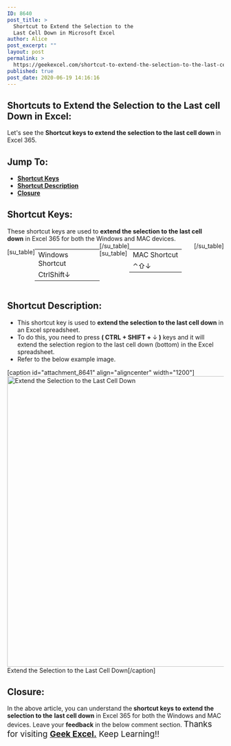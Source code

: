```yaml
---
ID: 8640
post_title: >
  Shortcut to Extend the Selection to the
  Last Cell Down in Microsoft Excel
author: Alice
post_excerpt: ""
layout: post
permalink: >
  https://geekexcel.com/shortcut-to-extend-the-selection-to-the-last-cell-down-in-microsoft-excel/
published: true
post_date: 2020-06-19 14:16:16
---
```

<h2>Shortcuts to Extend the Selection to the Last cell Down in Excel:</h2>
Let's see the <strong>Shortcut keys to extend the selection to the last cell down </strong>in Excel 365.
<h2>Jump To:</h2>
<ul>
 	<li><strong><a href="#1">Shortcut Keys</a></strong></li>
 	<li><strong><a href="#2">Shortcut Description</a></strong></li>
 	<li><strong><a href="#3">Closure</a></strong></li>
</ul>
<h2 id="1">Shortcut Keys:</h2>
These shortcut keys are used to <strong>extend the selection to the last cell down</strong> in Excel 365 for both the Windows and MAC devices.
<div style="display: flex;">

[su_table]
<table>
<tbody>
<tr>
<td>Windows Shortcut</td>
</tr>
<tr>
<td style="display: flex;"><span class="key-flex"><span class="win-key" style="width: 120px;"><span class="custom-span-key">Ctrl</span></span></span><span class="key-flex"><span class="win-key" style="width: 120px;"><span class="custom-span-key">Shift</span></span></span><span class="key-flex"><span class="win-key"><span class="custom-span-key">↓</span></span></span></td>
</tr>
</tbody>
</table>
[/su_table]
[su_table]
<table style="float: right;">
<tbody>
<tr>
<td>MAC Shortcut</td>
</tr>
<tr>
<td style="display: flex;"><span class="key-flex"><span class="mac-key"><span class="custom-span-key">⌃</span></span></span><span class="key-flex"><span class="mac-key"><span class="custom-span-key">⇧</span></span></span><span class="key-flex"><span class="mac-key"><span class="custom-span-key">↓</span></span></span></td>
</tr>
</tbody>
</table>
[/su_table]

</div>
<h2 id="2">Shortcut Description:</h2>
<ul>
 	<li>This shortcut key is used to <strong>extend the selection to the last cell down</strong> in an Excel spreadsheet.</li>
 	<li>To do this, you need to press <strong>( CTRL + SHIFT + </strong>↓<strong> )</strong> keys and it will extend the selection region to the last cell down (bottom) in the Excel spreadsheet.</li>
 	<li>Refer to the below example image.</li>
</ul>
[caption id="attachment_8641" align="aligncenter" width="1200"]<img class="size-full wp-image-8641" src="https://geekexcel.com/wp-content/uploads/2020/06/ezgif.com-optimize-36.gif" alt="Extend the Selection to the Last Cell Down" width="1200" height="675" /> Extend the Selection to the Last Cell Down[/caption]
<h2 id="3">Closure:</h2>
In the above article, you can understand the<strong> shortcut keys to extend the selection to the</strong> <strong>last cell down</strong> in Excel 365 for both the Windows and MAC devices. Leave your <strong>feedback</strong> in the below comment section. <span style="font-size: 19px;">Thanks for visiting <strong><a href="https://geekexcel.com/">Geek Excel.</a></strong> Keep Learning!!</span>